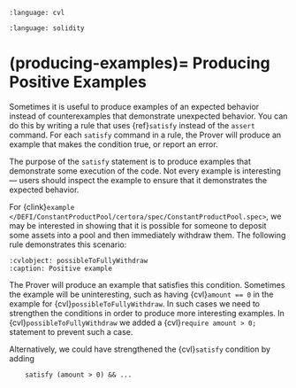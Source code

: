 ```{role} cvl(code)
:language: cvl
```

```{role} solidity(code)
:language: solidity
```


(producing-examples)=
Producing Positive Examples
===========================

Sometimes it is useful to produce examples of an expected behavior instead of
counterexamples that demonstrate unexpected behavior.  You can do this by
writing a rule that uses {ref}`satisfy` instead of the `assert` command.  For
each `satisfy` command in a rule, the Prover will produce an example that makes
the condition true, or report an error.

The purpose of the `satisfy` statement is to produce examples that demonstrate
some execution of the code.  Not every example is interesting &mdash; users
should inspect the example to ensure that it demonstrates the expected
behavior.

For {clink}`example </DEFI/ConstantProductPool/certora/spec/ConstantProductPool.spec>`,
we may be interested in showing that it is
possible for someone to deposit some assets into a pool and then immediately
withdraw them.  The following rule demonstrates this scenario:

```{cvlinclude} /DEFI/ConstantProductPool/certora/spec/ConstantProductPool.spec
:cvlobject: possibleToFullyWithdraw
:caption: Positive example
```

The Prover will produce an example that satisfies this condition.
Sometimes the example will be uninteresting, such as having
{cvl}`amount == 0` in the example for {cvl}`possibleToFullyWithdraw`.
In such cases we need to strengthen the conditions in order
to produce more interesting examples.
In {cvl}`possibleToFullyWithdraw` we added a
{cvl}`require amount > 0;` statement to prevent such a case.

Alternatively, we could have strengthened the {cvl}`satisfy`
condition by adding

```cvl
    satisfy (amount > 0) && ...
```

